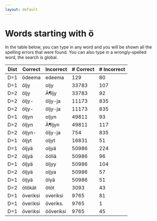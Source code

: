 ```yaml
---
layout: default
---
```


# Words starting with ö

In the table below, you can type in any word and you will be shown all the spelling errors that were found. You can also type in a wrongly-spelled word, the search is global.

<table id="spelltable" class="display">
<thead>
<tr>
<th>Dist</th>
<th>Correct</th>
<th>Incorrect</th>
<th># Correct</th>
<th># Incorrect</th>
</tr>
</thead>
<tbody>

<tr><td>D=1</td><td>ödeema</td><td>edeema</td><td>129</td><td>80</td></tr>

<tr><td>D=1</td><td>öljy</td><td>oljy</td><td>33783</td><td>107</td></tr>

<tr><td>D=2</td><td>öljy</td><td>Ã¶ljy</td><td>33783</td><td>92</td></tr>

<tr><td>D=2</td><td>öljy-</td><td>öljy-ja</td><td>11173</td><td>835</td></tr>

<tr><td>D=2</td><td>öljy-</td><td>öljy-ja</td><td>11173</td><td>835</td></tr>

<tr><td>D=1</td><td>öljyn</td><td>oljyn</td><td>49811</td><td>93</td></tr>

<tr><td>D=2</td><td>öljyn</td><td>Ã¶ljyn</td><td>49811</td><td>117</td></tr>

<tr><td>D=2</td><td>öljyn-</td><td>öljy-ja</td><td>754</td><td>835</td></tr>

<tr><td>D=1</td><td>öljyt</td><td>oljyt</td><td>16831</td><td>51</td></tr>

<tr><td>D=1</td><td>öljyä</td><td>oljyä</td><td>50986</td><td>224</td></tr>

<tr><td>D=2</td><td>öljyä</td><td>ööliä</td><td>50986</td><td>96</td></tr>

<tr><td>D=1</td><td>öljyä</td><td>öljyy</td><td>50986</td><td>104</td></tr>

<tr><td>D=2</td><td>öljyä</td><td>oljya</td><td>50986</td><td>57</td></tr>

<tr><td>D=1</td><td>öljyä</td><td>ölyä</td><td>50986</td><td>51</td></tr>

<tr><td>D=2</td><td>ötökät</td><td>ötöt</td><td>3093</td><td>43</td></tr>

<tr><td>D=1</td><td>överiksi</td><td>overiksi</td><td>9765</td><td>81</td></tr>

<tr><td>D=1</td><td>överiksi</td><td>överiks.</td><td>9765</td><td>1</td></tr>

<tr><td>D=1</td><td>överiksi</td><td>ööveriksi</td><td>9765</td><td>45</td></tr>

</tbody>
</table>

<script type="text/javascript">
$(document).ready( function () {
    $('#spelltable').DataTable({ "autoFill": true,  "pageLength": 200, "lengthMenu": [ 50, 200, 500 ] });
} );
</script>
